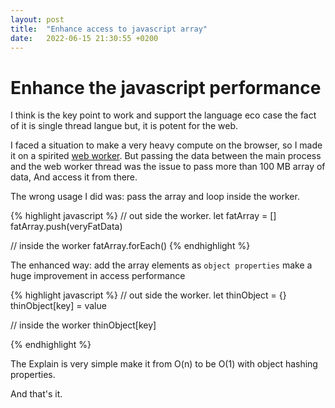 ```yaml
---
layout: post
title:  "Enhance access to javascript array"
date:   2022-06-15 21:30:55 +0200 
---
```

# Enhance the javascript performance

I think is the key point to work and support the language eco case the fact of it is single thread langue but, it is potent for the web.

I faced a situation to make a very heavy compute on the browser, so I made it on a spirited [web worker][web-worker].
But passing the data between the main process and the web worker thread was the issue to pass more than 100 MB array of data,
And access it from there.

The wrong usage I did was:
  pass the array and loop inside the worker.

{% highlight javascript %}
  // out side the worker.
  let fatArray = []
  fatArray.push(veryFatData)

  // inside the worker
  fatArray.forEach()
{% endhighlight %}

The enhanced way:
  add the array elements as `object properties` make a huge  improvement in access performance

{% highlight javascript %}
  // out side the worker.
  let thinObject = {}
  thinObject[key] = value

  // inside the worker
  thinObject[key]

{% endhighlight %}

The Explain is very simple make it from O(n) to be O(1) with object hashing properties.

And that's it.

[web-worker]: https://developer.mozilla.org/en-US/docs/Web/API/Web_Workers_API/Using_web_workers